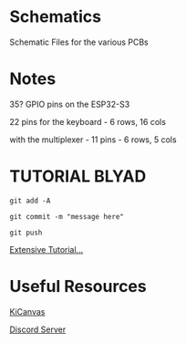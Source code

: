 # Schematics
Schematic Files for the various PCBs

# Notes

35? GPIO pins on the ESP32-S3

22 pins for the keyboard - 6 rows, 16 cols

with the multiplexer - 11 pins - 6 rows, 5 cols

# TUTORIAL BLYAD

`git add -A`

`git commit -m "message here"`

`git push`

[Extensive Tutorial...](https://github.com/PsychoDuckTech/Schematics/blob/main/GitExtensiveTutorial.md)



# Useful Resources
[KiCanvas](https://kicanvas.org/)

[Discord Server](https://discord.gg/zeTJYsWzsf)
